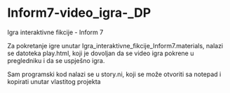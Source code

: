 # Inform7-video_igra-_DP
Igra interaktivne fikcije - Inform 7

Za pokretanje igre unutar Igra_interaktivne_fikcije_Inform7.materials, nalazi se datoteka play.html, koji je dovoljan da se video igra pokrene u pregledniku i da se uspješno igra.

Sam programski kod nalazi se u story.ni, koji se može otvoriti sa notepad i kopirati unutar vlastitog projekta

